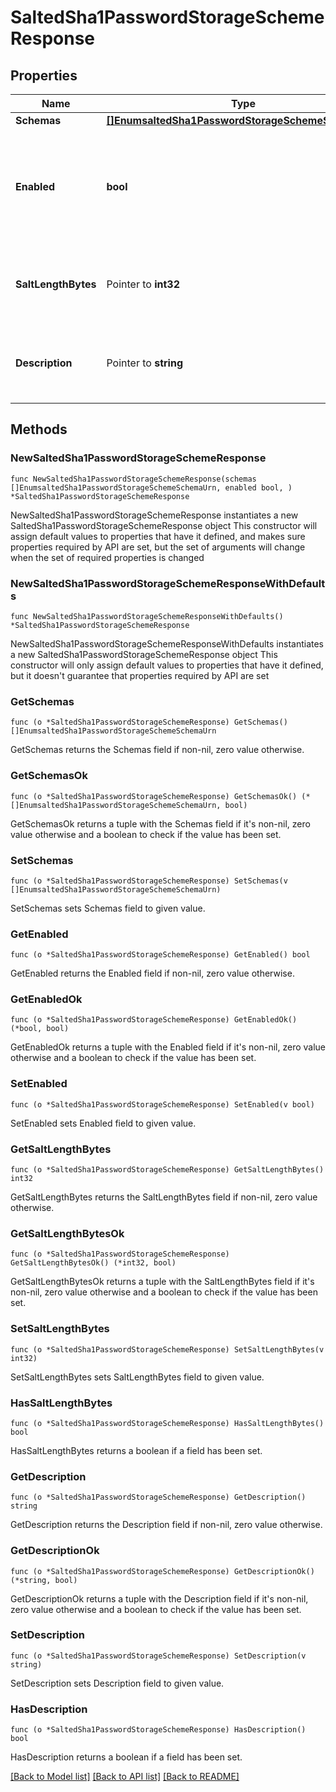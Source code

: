 # SaltedSha1PasswordStorageSchemeResponse

## Properties

Name | Type | Description | Notes
------------ | ------------- | ------------- | -------------
**Schemas** | [**[]EnumsaltedSha1PasswordStorageSchemeSchemaUrn**](EnumsaltedSha1PasswordStorageSchemeSchemaUrn.md) |  | 
**Enabled** | **bool** | Indicates whether the Salted SHA1 Password Storage Scheme is enabled for use. | 
**SaltLengthBytes** | Pointer to **int32** | Specifies the number of bytes to use for the generated salt. | [optional] 
**Description** | Pointer to **string** | A description for this Password Storage Scheme | [optional] 

## Methods

### NewSaltedSha1PasswordStorageSchemeResponse

`func NewSaltedSha1PasswordStorageSchemeResponse(schemas []EnumsaltedSha1PasswordStorageSchemeSchemaUrn, enabled bool, ) *SaltedSha1PasswordStorageSchemeResponse`

NewSaltedSha1PasswordStorageSchemeResponse instantiates a new SaltedSha1PasswordStorageSchemeResponse object
This constructor will assign default values to properties that have it defined,
and makes sure properties required by API are set, but the set of arguments
will change when the set of required properties is changed

### NewSaltedSha1PasswordStorageSchemeResponseWithDefaults

`func NewSaltedSha1PasswordStorageSchemeResponseWithDefaults() *SaltedSha1PasswordStorageSchemeResponse`

NewSaltedSha1PasswordStorageSchemeResponseWithDefaults instantiates a new SaltedSha1PasswordStorageSchemeResponse object
This constructor will only assign default values to properties that have it defined,
but it doesn't guarantee that properties required by API are set

### GetSchemas

`func (o *SaltedSha1PasswordStorageSchemeResponse) GetSchemas() []EnumsaltedSha1PasswordStorageSchemeSchemaUrn`

GetSchemas returns the Schemas field if non-nil, zero value otherwise.

### GetSchemasOk

`func (o *SaltedSha1PasswordStorageSchemeResponse) GetSchemasOk() (*[]EnumsaltedSha1PasswordStorageSchemeSchemaUrn, bool)`

GetSchemasOk returns a tuple with the Schemas field if it's non-nil, zero value otherwise
and a boolean to check if the value has been set.

### SetSchemas

`func (o *SaltedSha1PasswordStorageSchemeResponse) SetSchemas(v []EnumsaltedSha1PasswordStorageSchemeSchemaUrn)`

SetSchemas sets Schemas field to given value.


### GetEnabled

`func (o *SaltedSha1PasswordStorageSchemeResponse) GetEnabled() bool`

GetEnabled returns the Enabled field if non-nil, zero value otherwise.

### GetEnabledOk

`func (o *SaltedSha1PasswordStorageSchemeResponse) GetEnabledOk() (*bool, bool)`

GetEnabledOk returns a tuple with the Enabled field if it's non-nil, zero value otherwise
and a boolean to check if the value has been set.

### SetEnabled

`func (o *SaltedSha1PasswordStorageSchemeResponse) SetEnabled(v bool)`

SetEnabled sets Enabled field to given value.


### GetSaltLengthBytes

`func (o *SaltedSha1PasswordStorageSchemeResponse) GetSaltLengthBytes() int32`

GetSaltLengthBytes returns the SaltLengthBytes field if non-nil, zero value otherwise.

### GetSaltLengthBytesOk

`func (o *SaltedSha1PasswordStorageSchemeResponse) GetSaltLengthBytesOk() (*int32, bool)`

GetSaltLengthBytesOk returns a tuple with the SaltLengthBytes field if it's non-nil, zero value otherwise
and a boolean to check if the value has been set.

### SetSaltLengthBytes

`func (o *SaltedSha1PasswordStorageSchemeResponse) SetSaltLengthBytes(v int32)`

SetSaltLengthBytes sets SaltLengthBytes field to given value.

### HasSaltLengthBytes

`func (o *SaltedSha1PasswordStorageSchemeResponse) HasSaltLengthBytes() bool`

HasSaltLengthBytes returns a boolean if a field has been set.

### GetDescription

`func (o *SaltedSha1PasswordStorageSchemeResponse) GetDescription() string`

GetDescription returns the Description field if non-nil, zero value otherwise.

### GetDescriptionOk

`func (o *SaltedSha1PasswordStorageSchemeResponse) GetDescriptionOk() (*string, bool)`

GetDescriptionOk returns a tuple with the Description field if it's non-nil, zero value otherwise
and a boolean to check if the value has been set.

### SetDescription

`func (o *SaltedSha1PasswordStorageSchemeResponse) SetDescription(v string)`

SetDescription sets Description field to given value.

### HasDescription

`func (o *SaltedSha1PasswordStorageSchemeResponse) HasDescription() bool`

HasDescription returns a boolean if a field has been set.


[[Back to Model list]](../README.md#documentation-for-models) [[Back to API list]](../README.md#documentation-for-api-endpoints) [[Back to README]](../README.md)


